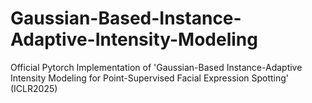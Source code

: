 # Gaussian-Based-Instance-Adaptive-Intensity-Modeling
Official Pytorch Implementation of 'Gaussian-Based Instance-Adaptive Intensity Modeling for Point-Supervised Facial Expression Spotting' (ICLR2025)
